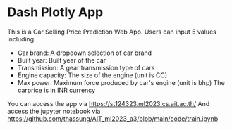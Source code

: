 # Dash Plotly App

This is a Car Selling Price Prediction Web App. Users can input 5 values including:
- Car brand: A dropdown selection of car brand
- Built year: Built year of the car
- Transmission: A gear transmission type of cars
- Engine capacity: The size of the engine (unit is CC)
- Max power: Maximum force produced by car's engine (unit is bhp)
The carprice is in INR currency

You can access the app via https://st124323.ml2023.cs.ait.ac.th/
And access the jupyter notebook via https://github.com/thassung/AIT_ml2023_a3/blob/main/code/train.ipynb